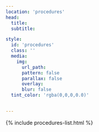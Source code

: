 ```yaml
---
location: 'procedures'
head:
  title:
  subtitle:

style:
  id: 'procedures'
  class: ''
  media:
    img:
      url_path:
      pattern: false
      parallax: false
      overlay:
      blur: false
  tint_color: 'rgba(0,0,0,0.0)'  


---
```

{% include procedures-list.html %}
